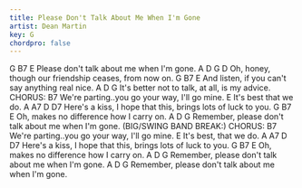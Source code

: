 ```yaml
---
title: Please Don't Talk About Me When I'm Gone
artist: Dean Martin
key: G
chordpro: false
---
```

G                 B7                E
Please don't talk about me when I'm gone.
           A                     D                G       D
Oh, honey, though our friendship ceases, from now on.
        G                B7            E
And listen, if you can't say anything real nice.
            A               D            G
It's better not to talk, at all, is my advice.
CHORUS:
               B7
We're parting..you go your way, I'll go mine.
          E
It's best that we do.
A                A7                     D               D7
Here's a kiss, I hope that this, brings lots of luck to you.
    G                   B7          E
Oh, makes no difference how I carry on.
          A                  D                G
Remember, please don't talk about me when I'm gone.
(BIG/SWING BAND BREAK:)
CHORUS:
               B7
We're parting..you go your way, I'll go mine.
           E
It's best, that we do.
A                A7                     D               D7
Here's a kiss, I hope that this, brings lots of luck to you.
     G                   B7          E
Oh, makes no difference how I carry on.
       A                  D                G
Remember, please don't talk about me when I'm gone.
     A                  D                G
Remember, please don't talk about me when I'm gone.
